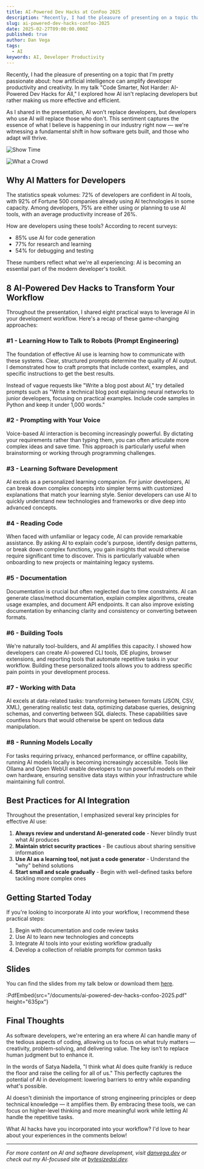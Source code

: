 ```yaml
---
title: AI-Powered Dev Hacks at ConFoo 2025
description: "Recently, I had the pleasure of presenting on a topic that I'm pretty passionate about: how artificial intelligence can amplify developer productivity and creativity."
slug: ai-powered-dev-hacks-confoo-2025
date: 2025-02-27T09:00:00.000Z
published: true
author: Dan Vega
tags:
  - AI
keywords: AI, Developer Productivity
---
```


Recently, I had the pleasure of presenting on a topic that I'm pretty passionate about: how artificial intelligence can amplify developer productivity and creativity. In my talk "Code Smarter, Not Harder: AI-Powered Dev Hacks for All," I explored how AI isn't replacing developers but rather making us more effective and efficient.

As I shared in the presentation, AI won't replace developers, but developers who use AI will replace those who don't. This sentiment captures the essence of what I believe is happening in our industry right now — we're witnessing a fundamental shift in how software gets built, and those who adapt will thrive.

![Show Time](/images/blog/2025/02/27/confoo_ai-hacks_01.jpg)

![What a Crowd](/images/blog/2025/02/27/confoo_ai-hacks_02.png)

## Why AI Matters for Developers

The statistics speak volumes: 72% of developers are confident in AI tools, with 92% of Fortune 500 companies already using AI technologies in some capacity. Among developers, 75% are either using or planning to use AI tools, with an average productivity increase of 26%.

How are developers using these tools? According to recent surveys:
- 85% use AI for code generation
- 77% for research and learning
- 54% for debugging and testing

These numbers reflect what we're all experiencing: AI is becoming an essential part of the modern developer's toolkit.

## 8 AI-Powered Dev Hacks to Transform Your Workflow

Throughout the presentation, I shared eight practical ways to leverage AI in your development workflow. Here's a recap of these game-changing approaches:

### #1 - Learning How to Talk to Robots (Prompt Engineering)

The foundation of effective AI use is learning how to communicate with these systems. Clear, structured prompts determine the quality of AI output. I demonstrated how to craft prompts that include context, examples, and specific instructions to get the best results.

Instead of vague requests like "Write a blog post about AI," try detailed prompts such as "Write a technical blog post explaining neural networks to junior developers, focusing on practical examples. Include code samples in Python and keep it under 1,000 words."

### #2 - Prompting with Your Voice

Voice-based AI interaction is becoming increasingly powerful. By dictating your requirements rather than typing them, you can often articulate more complex ideas and save time. This approach is particularly useful when brainstorming or working through programming challenges.

### #3 - Learning Software Development

AI excels as a personalized learning companion. For junior developers, AI can break down complex concepts into simpler terms with customized explanations that match your learning style. Senior developers can use AI to quickly understand new technologies and frameworks or dive deep into advanced concepts.

### #4 - Reading Code

When faced with unfamiliar or legacy code, AI can provide remarkable assistance. By asking AI to explain code's purpose, identify design patterns, or break down complex functions, you gain insights that would otherwise require significant time to discover. This is particularly valuable when onboarding to new projects or maintaining legacy systems.

### #5 - Documentation

Documentation is crucial but often neglected due to time constraints. AI can generate class/method documentation, explain complex algorithms, create usage examples, and document API endpoints. It can also improve existing documentation by enhancing clarity and consistency or converting between formats.

### #6 - Building Tools

We're naturally tool-builders, and AI amplifies this capacity. I showed how developers can create AI-powered CLI tools, IDE plugins, browser extensions, and reporting tools that automate repetitive tasks in your workflow. Building these personalized tools allows you to address specific pain points in your development process.

### #7 - Working with Data

AI excels at data-related tasks: transforming between formats (JSON, CSV, XML), generating realistic test data, optimizing database queries, designing schemas, and converting between SQL dialects. These capabilities save countless hours that would otherwise be spent on tedious data manipulation.

### #8 - Running Models Locally

For tasks requiring privacy, enhanced performance, or offline capability, running AI models locally is becoming increasingly accessible. Tools like Ollama and Open WebUI enable developers to run powerful models on their own hardware, ensuring sensitive data stays within your infrastructure while maintaining full control.

## Best Practices for AI Integration

Throughout the presentation, I emphasized several key principles for effective AI use:

1. **Always review and understand AI-generated code** - Never blindly trust what AI produces
2. **Maintain strict security practices** - Be cautious about sharing sensitive information
3. **Use AI as a learning tool, not just a code generator** - Understand the "why" behind solutions
4. **Start small and scale gradually** - Begin with well-defined tasks before tackling more complex ones

## Getting Started Today

If you're looking to incorporate AI into your workflow, I recommend these practical steps:

1. Begin with documentation and code review tasks
2. Use AI to learn new technologies and concepts
3. Integrate AI tools into your existing workflow gradually
4. Develop a collection of reliable prompts for common tasks

## Slides

You can find the slides from my talk below or download them [here](/documents/ai-powered-dev-hacks-confoo-2025.pdf).

:PdfEmbed{src="/documents/ai-powered-dev-hacks-confoo-2025.pdf" height="635px"}

## Final Thoughts

As software developers, we're entering an era where AI can handle many of the tedious aspects of coding, allowing us to focus on what truly matters — creativity, problem-solving, and delivering value. The key isn't to replace human judgment but to enhance it.

In the words of Satya Nadella, "I think what AI does quite frankly is reduce the floor and raise the ceiling for all of us." This perfectly captures the potential of AI in development: lowering barriers to entry while expanding what's possible.

AI doesn't diminish the importance of strong engineering principles or deep technical knowledge — it amplifies them. By embracing these tools, we can focus on higher-level thinking and more meaningful work while letting AI handle the repetitive tasks.

What AI hacks have you incorporated into your workflow? I'd love to hear about your experiences in the comments below!

---

*For more content on AI and software development, visit [danvega.dev](https://www.danvega.dev) or check out my AI-focused site at [bytesizedai.dev](https://www.bytesizedai.dev).*